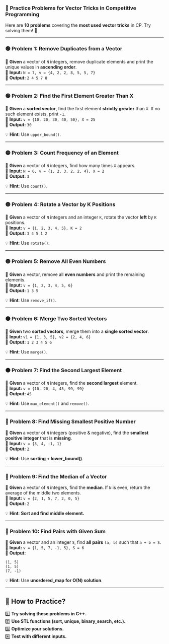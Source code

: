 ### 🚀 **Practice Problems for Vector Tricks in Competitive Programming**  

Here are **10 problems** covering the **most used vector tricks** in CP. Try solving them! 💪  

---

### **🟢 Problem 1: Remove Duplicates from a Vector**
📌 **Given** a vector of `N` integers, remove duplicate elements and print the unique values in **ascending order**.  
🔹 **Input:** `N = 7, v = {4, 2, 2, 8, 5, 5, 7}`  
🔹 **Output:** `2 4 5 7 8`  

---

### **🟢 Problem 2: Find the First Element Greater Than X**
📌 **Given** a **sorted vector**, find the first element **strictly greater** than `X`. If no such element exists, print `-1`.  
🔹 **Input:** `v = {10, 20, 30, 40, 50}, X = 25`  
🔹 **Output:** `30`  

💡 **Hint**: Use `upper_bound()`.  

---

### **🟡 Problem 3: Count Frequency of an Element**
📌 **Given** a vector of `N` integers, find how many times `X` appears.  
🔹 **Input:** `N = 6, v = {1, 2, 3, 2, 2, 4}, X = 2`  
🔹 **Output:** `3`  

💡 **Hint**: Use `count()`.  

---

### **🟡 Problem 4: Rotate a Vector by K Positions**
📌 **Given** a vector of `N` integers and an integer `K`, rotate the vector **left** by `K` positions.  
🔹 **Input:** `v = {1, 2, 3, 4, 5}, K = 2`  
🔹 **Output:** `3 4 5 1 2`  

💡 **Hint**: Use `rotate()`.  

---

### **🟡 Problem 5: Remove All Even Numbers**
📌 **Given** a vector, remove all **even numbers** and print the remaining elements.  
🔹 **Input:** `v = {1, 2, 3, 4, 5, 6}`  
🔹 **Output:** `1 3 5`  

💡 **Hint**: Use `remove_if()`.  

---

### **🟠 Problem 6: Merge Two Sorted Vectors**
📌 **Given** two **sorted vectors**, merge them into a **single sorted vector**.  
🔹 **Input:** `v1 = {1, 3, 5}, v2 = {2, 4, 6}`  
🔹 **Output:** `1 2 3 4 5 6`  

💡 **Hint**: Use `merge()`.  

---

### **🟠 Problem 7: Find the Second Largest Element**
📌 **Given** a vector of `N` integers, find the **second largest** element.  
🔹 **Input:** `v = {10, 20, 4, 45, 99, 99}`  
🔹 **Output:** `45`  

💡 **Hint**: Use `max_element()` and `remove()`.  

---

### **🔴 Problem 8: Find Missing Smallest Positive Number**
📌 **Given** a vector of `N` integers (positive & negative), find the **smallest positive integer** that is **missing**.  
🔹 **Input:** `v = {3, 4, -1, 1}`  
🔹 **Output:** `2`  

💡 **Hint**: Use **sorting + lower_bound()**.  

---

### **🔴 Problem 9: Find the Median of a Vector**
📌 **Given** a vector of `N` integers, find the **median**. If `N` is even, return the average of the middle two elements.  
🔹 **Input:** `v = {2, 1, 5, 7, 2, 0, 5}`  
🔹 **Output:** `2`  

💡 **Hint**: **Sort and find middle element.**  

---

### **🔴 Problem 10: Find Pairs with Given Sum**
📌 **Given** a vector and an integer `S`, find **all pairs** `(a, b)` such that `a + b = S`.  
🔹 **Input:** `v = {1, 5, 7, -1, 5}, S = 6`  
🔹 **Output:**  
```
(1, 5)
(1, 5)
(7, -1)
```
💡 **Hint**: Use **unordered_map for O(N) solution**.  

---

## **📝 How to Practice?**
1️⃣ **Try solving these problems in C++.**  
2️⃣ **Use STL functions (sort, unique, binary_search, etc.).**  
3️⃣ **Optimize your solutions.**  
4️⃣ **Test with different inputs.**  

